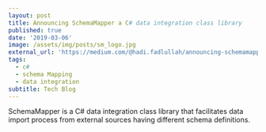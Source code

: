 ```yaml
---
layout: post
title: Announcing SchemaMapper a C# data integration class library
published: true
date: '2019-03-06'
image: /assets/img/posts/sm_logo.jpg
external_url: 'https://medium.com/@hadi.fadlullah/announcing-schemamapper-a-c-data-integration-class-library-541dcfad4e2b'
tags:
  - c#
  - schema Mapping
  - data integration
subtitle: Tech Blog
---
```

SchemaMapper is a C# data integration class library that facilitates data import process from external sources having different schema definitions.
